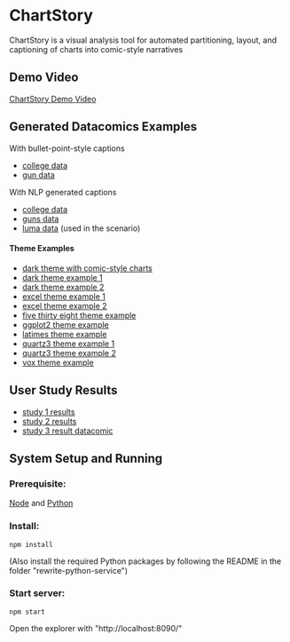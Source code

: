 # ChartStory
ChartStory is a visual analysis tool for automated partitioning, layout, and captioning of charts into comic-style narratives

## Demo Video

[ChartStory Demo Video](https://drive.google.com/file/d/1DN367q7mR4Qi5axezXZZnwIXwWOfQN5C/view?usp=sharing)

## Generated Datacomics Examples

With bullet-point-style captions
 - [college data](https://github.com/thomasxu2009/ChartStory/blob/master/generated%20datacomics/college%20bullets.png)
 - [gun data](https://github.com/thomasxu2009/ChartStory/blob/master/generated%20datacomics/guns%20bullets.png)

With NLP generated captions
 - [college data](https://github.com/thomasxu2009/ChartStory/blob/master/generated%20datacomics/college%20NLP.png)
 - [guns data](https://github.com/thomasxu2009/ChartStory/blob/master/generated%20datacomics/guns%20NLP.png)
 - [luma data](https://github.com/thomasxu2009/ChartStory/blob/master/generated%20datacomics/scenario.png) (used in the scenario)

#### Theme Examples

 - [dark theme with comic-style charts](https://github.com/thomasxu2009/ChartStory/blob/master/generated%20datacomics/theme%20examples/dark%20comic%20fonts.png)
 - [dark theme example 1](https://github.com/thomasxu2009/ChartStory/blob/master/generated%20datacomics/theme%20examples/dark.png)
 - [dark theme example 2](https://github.com/thomasxu2009/ChartStory/blob/master/generated%20datacomics/theme%20examples/dark2.png)
 - [excel theme example 1](https://github.com/thomasxu2009/ChartStory/blob/master/generated%20datacomics/theme%20examples/excel.png)
 - [excel theme example 2](https://github.com/thomasxu2009/ChartStory/blob/master/generated%20datacomics/theme%20examples/excel-2.png)
 - [five thirty eight theme example](https://github.com/thomasxu2009/ChartStory/blob/master/generated%20datacomics/theme%20examples/five%20thirty%20eight.png)
 - [ggplot2 theme example](https://github.com/thomasxu2009/ChartStory/blob/master/generated%20datacomics/theme%20examples/ggplot2.png)
 - [latimes theme example](https://github.com/thomasxu2009/ChartStory/blob/master/generated%20datacomics/theme%20examples/latimes.png)
 - [quartz3 theme example 1](https://github.com/thomasxu2009/ChartStory/blob/master/generated%20datacomics/theme%20examples/quartz3.png)
 - [quartz3 theme example 2](https://github.com/thomasxu2009/ChartStory/blob/master/generated%20datacomics/theme%20examples/quartz3-2.png)
 - [vox theme example](https://github.com/thomasxu2009/ChartStory/blob/master/generated%20datacomics/theme%20examples/vox.png)

## User Study Results

 - [study 1 results](https://github.com/thomasxu2009/ChartStory/blob/master/user%20study%20results/study1%20results.xlsx)
 - [study 2 results](https://github.com/thomasxu2009/ChartStory/blob/master/user%20study%20results/study2%20results.xlsx)
 - [study 3 result datacomic](https://github.com/thomasxu2009/ChartStory/blob/master/user%20study%20results/study3%20datacomic.png)

## System Setup and Running

### Prerequisite:

[Node](https://nodejs.org/) and [Python](https://www.python.org/)

### Install: 

    npm install

(Also install the required Python packages by following the README in the folder "rewrite-python-service")

### Start server: 

    npm start

Open the explorer with "http://localhost:8090/"

